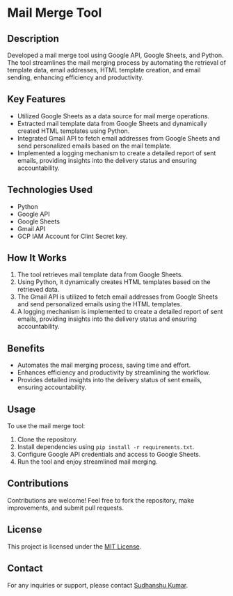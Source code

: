 # Mail Merge Tool

## Description

Developed a mail merge tool using Google API, Google Sheets, and Python. The tool streamlines the mail merging process by automating the retrieval of template data, email addresses, HTML template creation, and email sending, enhancing efficiency and productivity.

## Key Features

- Utilized Google Sheets as a data source for mail merge operations.
- Extracted mail template data from Google Sheets and dynamically created HTML templates using Python.
- Integrated Gmail API to fetch email addresses from Google Sheets and send personalized emails based on the mail template.
- Implemented a logging mechanism to create a detailed report of sent emails, providing insights into the delivery status and ensuring accountability.

## Technologies Used

- Python
- Google API
- Google Sheets
- Gmail API
- GCP IAM Account for Clint Secret key.

## How It Works

1. The tool retrieves mail template data from Google Sheets.
2. Using Python, it dynamically creates HTML templates based on the retrieved data.
3. The Gmail API is utilized to fetch email addresses from Google Sheets and send personalized emails using the HTML templates.
4. A logging mechanism is implemented to create a detailed report of sent emails, providing insights into the delivery status and ensuring accountability.

## Benefits

- Automates the mail merging process, saving time and effort.
- Enhances efficiency and productivity by streamlining the workflow.
- Provides detailed insights into the delivery status of sent emails, ensuring accountability.

## Usage

To use the mail merge tool:
1. Clone the repository.
2. Install dependencies using `pip install -r requirements.txt`.
3. Configure Google API credentials and access to Google Sheets.
4. Run the tool and enjoy streamlined mail merging.

## Contributions

Contributions are welcome! Feel free to fork the repository, make improvements, and submit pull requests.

## License

This project is licensed under the [MIT License](LICENSE).

## Contact

For any inquiries or support, please contact [Sudhanshu Kumar](mailto:Sudhansu65r@gmail.com).
